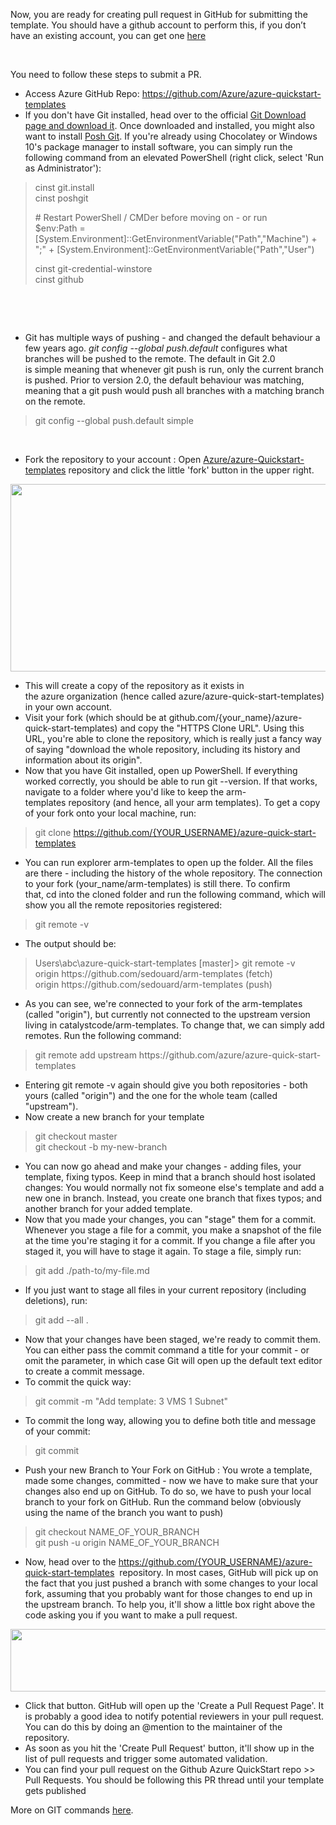 <p>Now, you are ready for creating pull request in GitHub  for submitting the template. You should have a github account to perform this,  if you don&rsquo;t have an existing account, you can get one <a href="https://github.com/join">here</a> </p>
<br><p>You need to follow these steps to submit a PR.</p>
<ul>
  <li>Access  Azure GitHub Repo: <a href="https://github.com/Azure/azure-quickstart-templates">https://github.com/Azure/azure-quickstart-templates</a> </li>
  <li>If you  don't have Git installed, head over to the official&nbsp;<a href="https://git-scm.com/download/win">Git Download page and download it</a>. Once downloaded and installed,  you might also want to install&nbsp;<a href="https://github.com/dahlbyk/posh-git">Posh Git</a>. If you're already using Chocolatey or Windows  10's package manager to install software, you can simply run the following  command from an elevated PowerShell (right click, select 'Run as  Administrator'):</li>
</ul>
<p>
<div>
  <blockquote>
    <p>cinst git.install<br>
      cinst poshgit</p>
    <p># Restart PowerShell / CMDer before moving on - or run<br>
      $env:Path =      [System.Environment]::GetEnvironmentVariable(&quot;Path&quot;,&quot;Machine&quot;)      + &quot;;&quot; +      [System.Environment]::GetEnvironmentVariable(&quot;Path&quot;,&quot;User&quot;)</p>
    <p>cinst git-credential-winstore<br>
      cinst github</p>
  </blockquote>
</div>
</p>
<p>&nbsp;</p>
<p>&nbsp;</p>
<ul>
  <li>Git has  multiple ways of pushing - and changed the default behaviour a few years ago.&nbsp;<em>git config --global push.default</em><em>&nbsp;</em>configures  what branches will be pushed to the remote. The default in Git 2.0 is&nbsp;simple&nbsp;meaning that whenever&nbsp;git push&nbsp;is run, only the current branch is  pushed. Prior to version 2.0, the default behaviour was&nbsp;matching,  meaning that a&nbsp;git  push&nbsp;would push all  branches with a matching branch on the remote.</li>
</ul>
<p>
<div>
  <blockquote>
    <p>git config --global push.default simple</p>
  </blockquote>
</div>
</p>
<br><ul>
  <li>Fork the  repository to your account : Open <a href="https://github.com/Azure/azure-quickstart-templates">Azure/azure-Quickstart-templates</a> repository and click  the little 'fork' button in the upper right.</li>
</ul>
<p><img src="Images/Images/6.jpg"  height="300" width="600"/><br/> </p>
<ul>
  <li>This will  create a copy of the repository as it exists in the&nbsp;azure&nbsp;organization (hence called  azure/azure-quick-start-templates) in your own account.</li>
  <li>Visit your  fork (which should be at github.com/{your_name}/azure-quick-start-templates)  and copy the &quot;HTTPS Clone URL&quot;. Using this URL, you're able to&nbsp;clone&nbsp;the repository, which is really just a  fancy way of saying &quot;download the whole repository, including its history  and information about its origin&quot;.</li>
  <li>Now that  you have Git installed, open up PowerShell. If everything worked correctly, you  should be able to run&nbsp;git  --version. If that works, navigate to a folder where you'd like  to keep the&nbsp;arm-templates&nbsp;repository (and hence, all your arm  templates). To get a copy of your fork onto your local machine, run:</li>
</ul>
<p>
<div>
  <blockquote>
    <p>git clone <a href="https://github.com/%7bYOUR_USERNAME%7d/azure-quick-start-templates">https://github.com/{YOUR_USERNAME}/azure-quick-start-templates</a> </p>
  </blockquote>
</div>
</p>
<ul>
  <li>You can run&nbsp;explorer  arm-templates&nbsp;to  open up the folder. All the files are there - including the history of the  whole repository. The connection to your fork (your_name/arm-templates)  is still there. To confirm that,&nbsp;cd&nbsp;into the cloned folder and run the  following command, which will show you all the remote repositories registered:</li>
</ul>
<p>
<div>
  <blockquote>
    <p>git remote -v</p>
  </blockquote>
</div>
</p>
<ul>
  <li>The output should be:</li>
</ul>
<p>
<div>
  <blockquote>
    <p>Users\abc\azure-quick-start-templates [master]&gt; git remote      -v<br>
      origin https://github.com/sedouard/arm-templates (fetch)<br>
      origin https://github.com/sedouard/arm-templates (push) </p>
  </blockquote>
</div>
<ul>
  <li>As you can see, we're  connected to your fork of the arm-templates (called &quot;origin&quot;), but  currently not connected to the upstream version living in&nbsp;catalystcode/arm-templates.  To change that, we can simply add remotes. Run the following command:
</li>
</ul>
<div>
  <blockquote>
    <p>git remote add upstream      https://github.com/azure/azure-quick-start-templates</p>
  </blockquote>
</div>
<ul>
  <li>Entering&nbsp;git remote  -v&nbsp;again should  give you both repositories - both yours (called &quot;origin&quot;) and the one  for the whole team (called &quot;upstream&quot;).</li>
  <li>Now create a new branch for  your template
</li>
</ul>
<div>
  <blockquote>
    <p>git checkout master<br>
      git checkout -b my-new-branch</p>
  </blockquote>
</div>
<ul>
  <li>You can now go ahead and make  your changes - adding files, your template, fixing typos. Keep in mind that a  branch should host isolated changes: You would normally not fix someone else's  template and add a new one in branch. Instead, you create one branch that fixes  typos; and another branch for your added template.</li>
  <li>Now that you made your  changes, you can &quot;stage&quot; them for a commit. Whenever you stage a file  for a commit, you make a snapshot of the file at the time you're staging it for  a commit. If you change a file after you staged it, you will have to stage it  again. To stage a file, simply run:
</li>
</ul>
<div>
  <blockquote>
    <p>git add ./path-to/my-file.md</p>
  </blockquote>
</div>
<ul>
  <li>If you just want to stage all  files in your current repository (including deletions), run:
</li>
</ul>
<div>
  <blockquote>
    <p>git add --all .</p>
  </blockquote>
</div>
<ul>
  <li>Now that your changes have  been staged, we're ready to commit them. You can either pass the commit command  a title for your commit - or omit the parameter, in which case Git will open up  the default text editor to create a commit message.</li>
  <li>To commit the quick way:
</li>
</ul>
<div>
  <blockquote>
    <p>git commit -m &quot;Add template: 3 VMS 1 Subnet&quot;</p>
  </blockquote>
</div>
<ul>
  <li>To commit the long way,  allowing you to define both title and message of your commit:
</li>
</ul>
<div>
  <blockquote>
    <p>git commit</p>
  </blockquote>
</div>
<ul>
  <li>Push your new Branch to Your  Fork on GitHub : You wrote a template, made some changes, committed - now we  have to make sure that your changes also end up on GitHub. To do so, we have to  push your local branch to your fork on GitHub. Run the command below (obviously  using the name of the branch you want to push)
</li>
</ul>
<div>
  <blockquote>
    <p>git checkout NAME_OF_YOUR_BRANCH<br>
      git push -u origin      NAME_OF_YOUR_BRANCH</p>
  </blockquote>
</div>
<ul>
  <li>Now, head over to the&nbsp;<a href="https://github.com/%7bYOUR_USERNAME%7d/azure-quick-start-templates">https://github.com/{YOUR_USERNAME}/azure-quick-start-templates</a> &nbsp;repository. In most  cases, GitHub will pick up on the fact that you just pushed a branch with some  changes to your local fork, assuming that you probably want for those changes  to end up in the upstream branch. To help you, it'll show a little box right  above the code asking you if you want to make a pull request. </li>
</ul>
<img src="Images/Images/5.jpg"  height="100" width="700"/><br/>
<ul>
  <li>Click that button. GitHub will  open up the 'Create a Pull Request Page'. It is probably a good idea to notify  potential reviewers in your pull request. You can do this by doing an @mention  to the maintainer of the repository.</li>
  <li>As soon as you hit the 'Create  Pull Request' button, it'll show up in the list of pull requests and trigger  some automated validation.</li>
  <li>You can find your pull request  on the Github Azure QuickStart repo &gt;&gt; Pull Requests. You should be  following this PR thread until your template gets published</li>
</ul>
<p>More on GIT commands <a href="https://github.com/Azure/azure-quickstart-templates/blob/master/1-CONTRIBUTION-GUIDE/git-tutorial.md">here</a>.</p>
